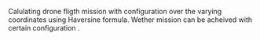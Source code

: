 Calulating drone fligth mission with configuration over the varying coordinates using Haversine formula.
Wether mission can be acheived with certain configuration .
